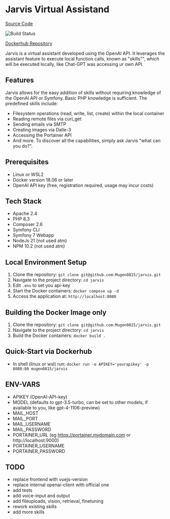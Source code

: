# Jarvis Virtual Assistand
[Source Code](https://github.com/Mugen0815/jarvis)

![Build Status](https://github.com/Mugen0815/jarvis/actions/workflows/docker-image.yml/badge.svg)

[Dockerhub Repository](https://hub.docker.com/r/mugen0815/jarvis)

Jarvis is a virtual assistant developed using the OpenAI API. It leverages the assistant feature to execute local function calls, known as "skills"", which will be executed locally, like Chat-GPT was accessing ur own API.

## Features
Jarvis allows for the easy addition of skills without requiring knowledge of the OpenAI API or Symfony. Basic PHP knowledge is sufficient. The predefined skills include:
- Filesystem operations (read, write, list, create) within the local container
- Reading remote files via curl_get
- Sending emails via SMTP
- Creating images via Dalle-3
- Accessing the Portainer API
- And more. To discover all the capabilities, simply ask Jarvis "what can you do?".

## Prerequisites
- Linux or WSL2
- Docker version 18.06 or later
- OpenAI API key (free, registration required, usage may incur costs)

## Tech Stack
- Apache 2.4
- PHP 8.3
- Composer 2.6
- Symfony CLI
- Symfony 7 Webapp
- NodeJs 21 (not used atm)
- NPM 10.2 (not used atm)

## Local Environment Setup
1. Clone the repository: `git clone git@github.com:Mugen0815/jarvis.git`
2. Navigate to the project directory: `cd jarvis`
3. Edit `.env` to set you api-key
4. Start the Docker containers: `docker compose up -d`
5. Access the application at: `http://localhost:8080`

## Building the Docker Image only
1. Clone the repository: `git clone git@github.com:Mugen0815/jarvis.git`
2. Navigate to the project directory: `cd jarvis`
3. Build the Docker containers: `docker build .`

## Quick-Start via Dockerhub
- In shell (linux or wsl) run: `docker run -e APIKEY='yourapikey' -p 8080:80 mugen0815/jarvis`

## ENV-VARS
- APIKEY (OpenAI-API-key)
- MODEL (defaults to gpt-3.5-turbo, can be set to other models, if available to you, like  gpt-4-1106-preview)
- MAIL_HOST
- MAIL_PORT
- MAIL_USERNAME
- MAIL_PASSWORD
- PORTAINER_URL (eg https://portainer.mydomain.com or http://localhost:9000)
- PORTAINER_USERNAME
- PORTAINER_PASSWORD

## TODO
- replace frontend with vuejs-version
- replace internal openai-client with official one
- add tests
- add voice-input and output
- add fileuploads, vision, retrieval, finetuning
- rework existing skills
- add more skills
